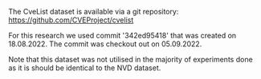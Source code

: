 The CveList dataset is available via a git repository: https://github.com/CVEProject/cvelist
                                  
For this research we used commit '342ed95418' that was created on 18.08.2022.
The commit was checkout out on 05.09.2022.

Note that this dataset was not utilised in the majority of experiments done as it is should be identical to the NVD dataset. 